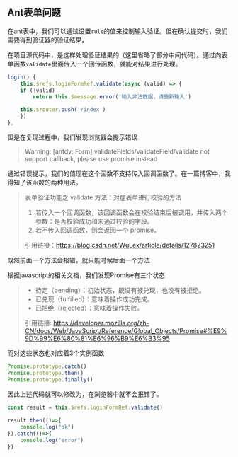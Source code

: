 ## Ant表单问题
在ant表中，我们可以通过设置`rule`的值来控制输入验证。但在确认提交时，我们需要得到验证器的验证结果。

在项目源代码中，是这样处理验证结果的（这里省略了部分中间代码）。通过向表单函数`validate`里面传入一个回传函数，就能对结果进行处理。
```javascript
login() {
    this.$refs.loginFormRef.validate(async (valid) => {
    if (!valid) 
        return this.$message.error('输入非法数据，请重新输入')

    this.$router.push('/index')
    })
},
```
但是在复现过程中，我们发现浏览器会提示错误
> Warning: [antdv: Form] 
> validateFields/validateField/validate not support callback, please use promise instead

通过错误提示，我们的值现在这个函数不支持传入回调函数了。在一篇博客中，我得知了该函数的两种用法。
> 表单验证功能之 validate 方法：对症表单进行校验的方法
> 
> 1. 若传入一个回调函数，该回调函数会在校验结束后被调用，并传入两个参数：是否校验成功和未通过校验的字段。
> 1. 若不传入回调函数，则会返回一个 promise。
> 
> 引用链接：https://blog.csdn.net/WuLex/article/details/127823251

既然前面一个方法会报错，就只能时候后面一个方法

根据javascript的相关文档，我们发现Promise有三个状态
> * 待定（pending）：初始状态，既没有被兑现，也没有被拒绝。
> * 已兑现（fulfilled）：意味着操作成功完成。
> * 已拒绝（rejected）：意味着操作失败。
> 
> 引用链接: https://developer.mozilla.org/zh-CN/docs/Web/JavaScript/Reference/Global_Objects/Promise#%E9%9D%99%E6%80%81%E6%96%B9%E6%B3%95

而对这些状态也对应着3个实例函数

``` javascript
Promise.prototype.catch()
Promise.prototype.then()
Promise.prototype.finally()
``` 

因此上述代码就可以修改为，在浏览器中就不会报错了。
``` javascript
const result = this.$refs.loginFormRef.validate()
        
result.then(()=>{
    console.log("ok")
}).catch(()=>{
    console.log("error")
})
```


